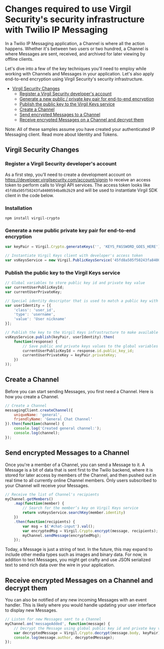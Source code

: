 # Changes required to use Virgil Security's security infrastructure with Twilio IP Messaging

In a Twilio IP Messaging application, a Channel is where all the action happens. Whether it's between two users or two hundred, a Channel is where Messages are sent, received, and archived for later viewing by offline clients.

Let's dive into a few of the key techniques you'll need to employ while working with Channels and Messages in your application. Let's also apply end-to-end encryption using Virgil Security's security infrastructure.

* [Virgil Security Changes](#user-content-virgil-security-changes)
  * [Register a Virgil Security developer's account](#user-content-register-a-virgil-security-developers-account)
  * [Generate a new public / private key pair for end-to-end encryption](#user-content-generate-a-new-public-private-key-pair-for-end-to-end-encryption)
  * [Publish the public key to the Virgil Keys service](#user-content-publish-the-public-key-to-the-virgil-keys-service)
  * [Create a Channel](#user-content-create-a-channel)
  * [Send encrypted Messages to a Channel](#user-content-send-encrypted-messages-to-a-channel)
  * [Receive encrypted Messages on a Channel and decrypt them](#user-content-receive-encrypted-messages-on-a-channel-and-decrypt-them)

Note: All of these samples assume you have created your authenticated IP Messaging client. Read more about Identity and Tokens.

## Virgil Security Changes
### Register a Virgil Security developer's account
As a first step, you’ll need to create a development account on https://developer.virgilsecurity.com/account/signin to receive 
an access token to perform calls to Virgil API services. The access token looks like `45fd8a505f50243fa8400594ba0b2b29` 
and will be used to instantiate Virgil SDK client in the code below.

### Installation

```
npm install virgil-crypto
```

### Generate a new public private key pair for end-to-end encryption
```javascript
var keyPair = Virgil.Crypto.generateKeys('', 'KEYS_PASSWORD_GOES_HERE');

// Instantiate Virgil Keys client with developer's access token
var vsKeysService = new Virgil.PublicKeysService('45fd8a505f50243fa8400594ba0b2b29');
```

### Publish the public key to the Virgil Keys service
```javascript
// Global variables to store public key id and private key value
var currentUserPublicKeyId;
var currentUserPrivateKey;

// Special identity descriptor that is used to match a public key with a user identity
var userIdentity = [{
    'class': 'user_id',
    'type': 'username',
    'value': 'User nickname'
}];

// Publish the key to the Virgil Keys infrastructure to make available for other users
vsKeysService.publish(keyPair, userIdentity).then(
    function(response) {
        // Save public and private keys values to the global variables for further encryption / decryption
        currentUserPublicKeyId = response.id.public_key_id;
        currentUserPrivateKey = keyPair.privateKey;
    })
)); 
```

## Create a Channel

Before you can start sending Messages, you first need a Channel. Here is how you create a Channel.

```javascript
// Create a Channel
messagingClient.createChannel({
    uniqueName: 'general',
    friendlyName: 'General Chat Channel'
}).then(function(channel) {
    console.log('Created general channel:');
    console.log(channel);
});
```

## Send encrypted Messages to a Channel

Once you're a member of a Channel, you can send a Message to it. A Message is a bit of data that is sent first to the Twilio backend, where it is stored for later access by members of the Channel, and then pushed out in real time to all currently online Channel members. Only users subscribed to your Channel will receive your Messages.

```javascript
// Receive the list of Channel's recipients
myChannel.getMembers()
    .map(function(member) {
        // Search for the member’s key on Virgil Keys service
        return vsKeysService.searchKey(member.identity)
    })
    .then(function(recipients) {
        var msg = $('#chat-input').val();
        var encryptedMsg = Virgil.Crypto.encrypt(message, recipients);
        myChannel.sendMessage(encryptedMsg);    
    });
```

Today, a Message is just a string of text. In the future, this may expand to include other media types such as images and binary data. For now, in addition to text Messages, you might get crafty and use JSON serialized text to send rich data over the wire in your application.


## Receive encrypted Messages on a Channel and decrypt them

You can also be notified of any new incoming Messages with an event handler. This is likely where you would handle updating your user interface to display new Messages.

```javascript
// Listen for new Messages sent to a Channel
myChannel.on('messageAdded', function(message) {
    // Decrypt the Message using global public key id and private key values.
    var decryptedMessage = Virgil.Crypto.decrypt(message.body, keyPair);
    console.log(message.author, decryptedMessage);
});
```
